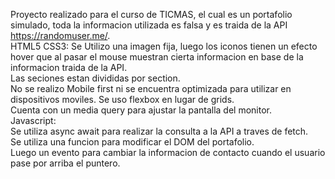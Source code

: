 Proyecto realizado para el curso de TICMAS, el cual es un portafolio simulado, toda la informacion utilizada es falsa y es traida de la API https://randomuser.me/.
<br>
HTML5 CSS3:
Se Utilizo una imagen fija, luego los iconos tienen un efecto hover que al pasar el mouse muestran cierta informacion en base de la informacion traida de la API.
<br>
Las seciones estan divididas por section.
<br>
No se realizo Mobile first ni se encuentra optimizada para utilizar en dispositivos moviles.
Se uso flexbox en lugar de grids.
<br>
Cuenta con un media query para ajustar la pantalla del monitor.
<br>
Javascript:
<br>
Se utiliza async await para realizar la consulta a la API a traves de fetch.
<br>
Se utiliza una funcion para modificar el DOM del portafolio.
<br>
Luego un evento para cambiar la informacion de contacto cuando el usuario pase por arriba el puntero.
